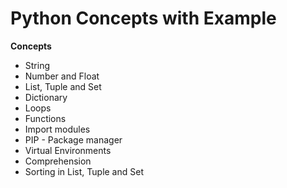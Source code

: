 # Python Concepts with Example  

**Concepts**

- String
- Number and Float
- List, Tuple and Set
- Dictionary
- Loops
- Functions
- Import modules
- PIP - Package manager
- Virtual Environments
- Comprehension
- Sorting in List, Tuple and Set




